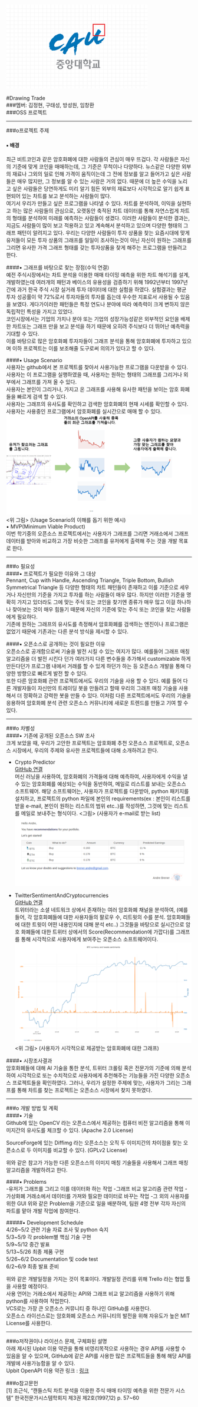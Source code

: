 






![Main](./README_IMAGE/0.png)


#Drawing Trade  
###멤버: 김정현, 구태성, 방성원, 임창환  
###OSS 프로젝트  

* *  * 

###o프로젝트 주제  
#### ▪ 배경  
최근 비트코인과 같은 암호화폐에 대한 사람들의 관심이 매우 뜨겁다. 각 사람들은 자신의 기준에 맞게 코인을 매매하는데, 그 기준은 무척이나 다양하다. 
뉴스같은 다양한 외부의 재료나 그외의 일로 인해 가격이 움직이는데 그 전에 정보를 알고 들어가고 싶은 사람들은 매우 많지만, 그 정보를 알 수 있는 사람은 거의 없다.  때문에 더 높은 수익을 노리고 싶은 사람들은 당연하게도 미리 알기 힘든 외부의 재료보다 시각적으로 알기 쉽게 표현되어 있는 차트를 보고 분석하는 사람들이 많다.  
여기서 우리가 만들고 싶은 프로그램을 나타낼 수 있다. 차트를 분석하여, 이익을 실현하고 하는 많은 사람들의 관심으로, 오랫동안 축적된 차트 데이터를 통해 자연스럽게 차트의 형태를 분석하여 미래를 예측하는 사람들이 생겼다. 이러한 사람들이 분석한 결과는, 지금도 사람들이 많이 보고 적용하고 있고 계속해서 분석하고 있으며 다양한 형태의 그래프 패턴이 알려지고 있다. 
우리는 다양한 사람들이 투자 상품을 찾는 요즘시대에 맞게 유저들이 모든 투자 상품의 그래프를 일일이 조사하는것이 아닌 자신이 원하는 그래프를 그리면 유사한 가격 그래프 형태를 갖는 투자상품을 찾게 해주는 프로그램을 만들려고 한다.

####▪ 그래프를 바탕으로 찾는 장점(수익 연결)  
예전 주식시장에서는 차트 분석을 이용한 매매 타이밍 예측을 위한 차트 해석기를 설계, 개발하였는데 여러개의 패턴과 베이스의 유용성을 검증하기 위해 1992년부터 1997년간에 과거 한국 주식 시장 실거래 투자 데이터에 대한 실험을 하였다. 실험결과는 평균 투자 성공률이 약 72%로서 투자자들의 투자를 돕는데 우수한 지표로서 사용될 수 있음을 보였다. 게다가이러한 패턴들은 특정 연도나 분야에 따라 예측력이 크게 변하지 않은 독립적인 특성을 가지고 있었다.  
코인시장에서는 기업의 가치나 분야 또는 기업의 성장가능성같은 외부적인 요인을 배제한 차트또는 그래프 만을 보고 분석을 하기 때문에 오히려 주식보다 더 뛰어난 예측력을 기대할 수 있다.  
이를 바탕으로 많은 암호화폐 투자자들이 그래프 분석을 통해 암호화폐에 투자하고 있으며 이하 프로젝트는 이를 보조해줄 도구로써 의의가 있다고 할 수 있다.  



####▪ Usage Scenario  
사용자는 github에서 본 프로젝트를 찾아서 사용가능한 프로그램을 다운받을 수 있다.  
사용자는 이 프로그램을 실행하였을 때, 사용자는 원하는 형태의 그래프를 그리거나 외부에서 그래프를 가져 올 수 있다.  
사용자는 본인이 그리거나, 가지고 온 그래프를 사용해 유사한 패턴을 보이는 암호 화폐들을 빠르게 검색 할 수 있다.  
사용자는 그래프의 유사도를 확인하고 검색한 암호화폐의 현재 시세를 확인할 수 있다.  
사용자는 사용중인 프로그램에서 암호화폐를 실시간으로 매매 할 수 있다.   
![Main](./README_IMAGE/3.png)
<위 그림> (Usage Scenario의 이해를 돕기 위한 예시)  
▪ MVP(Minimum Viable Product)  
이번 학기중의 오픈소스 프로젝트에서는 사용자가 그래프를 그리면 거래소에서 그래프 데이터를 받아와 비교하고 가장 비슷한 그래프를 유저에게 출력해 주는 것을 개발 목표로 한다.  

* * * 
###o 필요성  
####▪ 프로젝트가 필요한 이유와 그 대상  
Pennant, Cup with Handle, Ascending Triangle, Triple Bottom, Bullish Symmetrical Triangle 등 다양한 형태의 차트 패턴들이 존재하고 이를 기준으로 세우거나 자신만의 기준을 가지고 투자를 하는 사람들이 매우 많다. 하지만 이러한 기준을 명확히 가지고 있더라도 그에 맞는 주식 또는 코인을 찾기엔 종류가 매우 많고 이걸 하나하나 찾아보는 것이 매우 힘들기 때문에 자신의 기준에 맞는 주식 또는 코인을 찾는 사람들에게 필요하다.  
기존에 원하는 그래프의 유사도를 측정해서 암호화폐를 검색하는 엔진이나 프로그램은 없었기 때문에 기존과는 다른 분석 방식을 제시할 수 있다. 
 
####▪ 오픈소스로 공개하는 것이 필요한 이유  
오픈소스로 공개함으로써 기술을  발전 시킬 수 있는 여지가 많다. 예를들어 그래프 매칭 알고리즘을 더 발전 시킨다 던가 여러가지 다른 변수들을 추가해서 customizable 하게 만든다던가 프로그램 내에서 거래를 할 수 있게 하던가 하는 등 오픈소스 개발을 통해 다양한 방향으로 빠르게 발전 할 수 있다.   
또한 다른 암호화폐 관련 프로젝트에서도 우리의 기술을 사용 할 수 있다. 예를 들어  다른 개발자들이 자신만의 트레이딩 봇을 만들려고 할때 우리의 그래프 매칭 기술을 사용해서 더 정확하고 강력한 봇을 만들 수 있다. 이처럼 다른 프로젝트에서도  우리의 기술을 응용하여 암호화폐 분석 관련 오픈소스 커뮤니티에 새로운 트렌드를 만들고 기여 할 수 있다.  

* * * 
###o 차별성  
####▪ 기존에 공개된 오픈소스 SW 조사  
크게 보았을 때, 우리가 고안한 프로젝트는 암호화폐 추천 오픈소스 프로젝트로, 오픈소스 시장에서, 우리의 주제와 유사한 프로젝트들에 대해 소개하려고 한다.  

- Crypto Predictor    
[GitHub 연결](https://github.com/andrebrener/crypto_predictor)  
머신 러닝을 사용하여, 암호화폐의 가격들에 대해 예측하여, 사용자에게 수익을 낼 수 있는 암호화폐를 예상되는 수익을 동반하여, 메일로 리스트를 보내는 오픈소스 소프트웨어. 해당 소프트웨어는, 사용자가 프로젝트를 다운받아, python 패키지를 설치하고, 프로젝트의 python 파일에 본인의 requirements(ex : 본인이 리스트를 받을 e-mail, 본인이 원하는 리스트의 범위 etc..)를 작성하면, 그것에 맞는 리스트를 메일로 보내주는 형식이다.				<그림> (사용자가 e-mail로 받는 list)
![Main](./README_IMAGE/1.png)

- TwitterSentimentAndCryptocurrencies  
[GitHub 연결](https://github.com/Drabble/TwitterSentimentAndCryptocurrencies)  
트위터라는 소셜 네트워크 상에서 존재하는 여러 암호화폐 채널을 분석하여, (예를 들어, 각 암호화폐들에 대한 사용자들의 팔로우 수, 리트윗의 수를 분석. 암호화폐들에 대한 트윗이 어떤 내용인지에 대해 분석 etc..) 그것들을 바탕으로 실시간으로 암호 화폐들에 대한 트위터 상에서의 Score(Recommendation에 가깝다)를 그래프를 통해 시각적으로 사용자에게 보여주는 오픈소스 소프트웨어이다.  
![Main](./README_IMAGE/2.png)
<위 그림> (사용자가 시각적으로 제공받는 암호화폐에 대한 그래프) 


####▪ 시장조사결과  
암호화폐들에 대해 AI 기술을 통한 분석, 트위터 크롤링 혹은 전문가의 기준에 의해 분석하여 시각적으로 또는 수치적으로 사용자에게 추천해주는 기능들을 가진 다양한 오픈소스 프로젝트들을 확인하였다. 그러나, 우리가 설정한 주제에 맞는,  사용자가 그리는 그래프를 통해 차트를 찾는 프로젝트는 오픈소스 시장에서 찾지 못하였다.

* * *  
###o 개발 방법 및 계획  
####▪ 기술  
Github에 있는 OpenCV 라는 오픈소스에서 제공하는 컴퓨터 비전 알고리즘을 통해 이미지간의 유사도를 체크할 수 있다. (Apache 2.0 License)

SourceForge에 있는 Diffimg 라는 오픈소스는 오직 두 이미지간의 차이점을 찾는 오픈소스로 두 이미지를 비교할 수 있다. (GPLv2 License)

위와 같은 참고가 가능한 다른 오픈소스의 이미지 매칭 기술들을 사용해서 그래프 매칭 알고리즘을 개발하려고 한다. 

####▪ Problems  
-유저가 그래프를 그리고 이를 데이터화 하는 작업
-그래프 비교 알고리즘 관련 작업
-가상화폐 거래소에서 데이터를 가져와 필요한 데이터로 바꾸는 작업
-그 외의 사용자를 위한 GUI
위와 같은 Problem을 기준으로 일을 배분하여, 팀원 4명 전부 각자 자신의 파트를 맡아 개발 작업에 참여한다. 

#####▪ Development Schedule  
4/26~5/2 관련 기술 자료 조사 및 python 숙지  
5/3~5/9 각 problem별 핵심 기술 구현  
5/9~5/12 중간 발표   
5/13~5/26 최종 제품 구현  
5/26~6/2 Documentation 및 code test  
6/2~6/9 최종 발표 준비  

위와 같은 개발일정을 가지는 것이 목표이다. 개발일정 관리를 위해 Trello 라는 협업 툴을 사용할 예정이다.  
사용 언어는 거래소에서 제공하는 API와 그래프 비교 알고리즘을 사용하기 위해 python를 사용하여 작업한다.  
VCS로는 가장 큰 오픈소스 커뮤니티 중 하나인 GitHub를 사용한다.  
오픈소스 라이선스로는 암호화폐 오픈소스 커뮤니티의 발전을 위해 자유도가 높은 MIT License를 사용한다.  

* * * * 

###o저작권이나 라이선스 문제, 구체화된 설명  
아래 제시된 Upbit 이용 약관을 통해 비영리목적으로 사용하는 경우 API를 사용할 수 있음을 알 수 있으며, GitHub에 같은 API를 사용한 많은 프로젝트들을 통해 해당 API를 개발에 사용가능함을 알 수 있다.  
Upbit OpenAPI 이용 약관 링크 : [링크](https://url.kr/lep1vq)

###o참고문헌  
[1] 조근식, “캔들스틱 차트 분석을 이용한 주식 매매 타이밍 예측을 위한 전문가 시스템” 한국전문가시스템학회지 제3권 제2호(1997,12) p. 57~60
